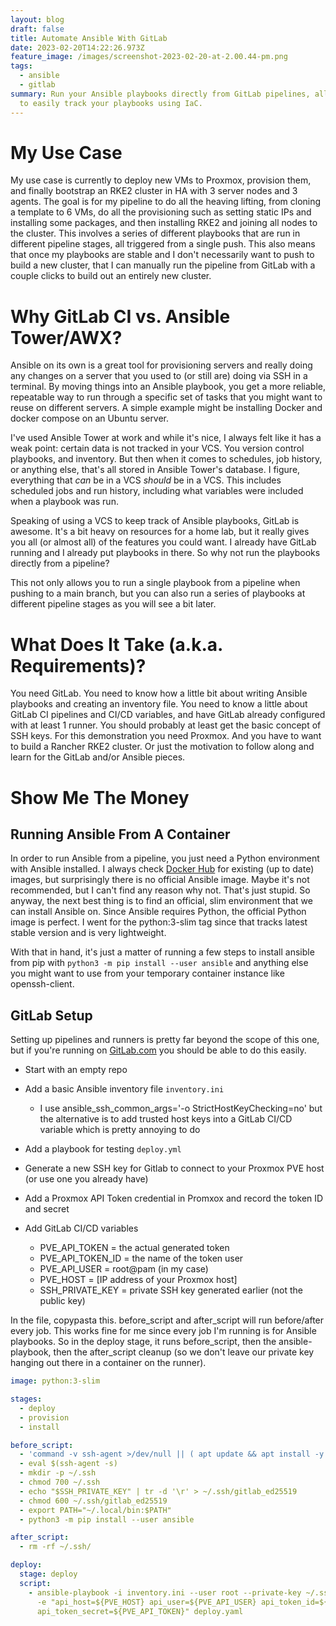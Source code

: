 ```yaml
---
layout: blog
draft: false
title: Automate Ansible With GitLab
date: 2023-02-20T14:22:26.973Z
feature_image: /images/screenshot-2023-02-20-at-2.00.44-pm.png
tags:
  - ansible
  - gitlab
summary: Run your Ansible playbooks directly from GitLab pipelines, allowing you
  to easily track your playbooks using IaC.
---
```

# My Use Case

M﻿y use case is currently to deploy new VMs to Proxmox, provision them, and finally bootstrap an RKE2 cluster in HA with 3 server nodes and 3 agents. The goal is for my pipeline to do all the heaving lifting, from cloning a template to 6 VMs, do all the provisioning such as setting static IPs and installing some packages, and then installing RKE2 and joining all nodes to the cluster. This involves a series of different playbooks that are run in different pipeline stages, all triggered from a single push. This also means that once my playbooks are stable and I don't necessarily want to push to build a new cluster, that I can manually run the pipeline from GitLab with a couple clicks to build out an entirely new cluster.

# Why GitLab CI vs. Ansible Tower/AWX?

A﻿nsible on its own is a great tool for provisioning servers and really doing any changes on a server that you used to (or still are) doing via SSH in a terminal. By moving things into an Ansible playbook, you get a more reliable, repeatable way to run through a specific set of tasks that you might want to reuse on different servers. A simple example might be installing Docker and docker compose on an Ubuntu server.

I've used Ansible Tower at work and while it's nice, I always felt like it has a weak point: certain data is not tracked in your VCS. You version control playbooks, and inventory. But then when it comes to schedules, job history, or anything else, that's all stored in Ansible Tower's database. I figure, everything that *can* be in a VCS *should* be in a VCS. This includes scheduled jobs and run history, including what variables were included when a playbook was run.

S﻿peaking of using a VCS to keep track of Ansible playbooks, GitLab is awesome. It's a bit heavy on resources for a home lab, but it really gives you all (or almost all) of the features you could want. I already have GitLab running and I already put playbooks in there. So why not run the playbooks directly from a pipeline?

T﻿his not only allows you to run a single playbook from a pipeline when pushing to a main branch, but you can also run a series of playbooks at different pipeline stages as you will see a bit later.

# What Does It Take (a.k.a. Requirements)?

You need GitLab. You need to know how a little bit about writing Ansible playbooks and creating an inventory file. You need to know a little about GitLab CI pipelines and CI/CD variables, and have GitLab already configured with at least 1 runner. You should probably at least get the basic concept of SSH keys. For this demonstration you need Proxmox. And you have to want to build a Rancher RKE2 cluster. Or just the motivation to follow along and learn for the GitLab and/or Ansible pieces.

# Show Me The Money

## Running Ansible From A Container

I﻿n order to run Ansible f﻿rom a pipeline, you just need a Python environment with Ansible installed. I always check [Docker Hub](https://hub.docker.com/) for existing (up to date) images, but surprisingly there is no official Ansible image. Maybe it's not recommended, but I can't find any reason why not. T﻿hat's just stupid. So anyway, the next best thing is to find an official, slim environment that we can install Ansible on. Since Ansible requires Python, the official Python image is perfect. I went for the python:3-slim tag since that tracks latest stable version and is very lightweight.

W﻿ith that in hand, it's just a matter of running a few steps to install ansible from pip with `python3 -m pip install --user ansible` and anything else you might want to use from your temporary container instance like openssh-client.

## GitLab Setup

S﻿etting up pipelines and runners is pretty far beyond the scope of this one, but if you're running on [GitLab.com](gitlab.com) you should be able to do this easily.

* Start with an empty repo
* Add a basic Ansible inventory file `inventory.ini`

  * I﻿ use ansible_ssh_common_args='-o StrictHostKeyChecking=no' but the alternative is to add trusted host keys into a GitLab CI/CD variable which is pretty annoying to do
* Add a playbook for testing `deploy.yml`
* Generate a new SSH key for Gitlab to connect to your Proxmox PVE host (or use one you already have)﻿
* Add a Proxmox API Token credential in Promxox and record the token ID and secret﻿﻿
* A﻿dd GitLab CI/CD variables

  * P﻿VE_API_TOKEN = the actual generated token
  * P﻿VE_API_TOKEN_ID = the name of the token user
  * P﻿VE_API_USER = root@pam (in my case)
  * P﻿VE_HOST = \[IP address of your Proxmox host]
  * S﻿SH_PRIVATE_KEY = private SSH key generated earlier (not the public key)

In the file, copypasta this. before_script and after_script will run before/after every job. This works fine for me since every job I'm running is for Ansible playbooks. So in the deploy stage, it runs before_script, then the ansible-playbook, then the after_script cleanup (so we don't leave our private key hanging out there in a container on the runner). 

```yaml
image: python:3-slim

stages:
  - deploy
  - provision
  - install

before_script:
  - 'command -v ssh-agent >/dev/null || ( apt update && apt install -y openssh-client )'
  - eval $(ssh-agent -s)
  - mkdir -p ~/.ssh
  - chmod 700 ~/.ssh
  - echo "$SSH_PRIVATE_KEY" | tr -d '\r' > ~/.ssh/gitlab_ed25519
  - chmod 600 ~/.ssh/gitlab_ed25519
  - export PATH="~/.local/bin:$PATH"
  - python3 -m pip install --user ansible

after_script:
  - rm -rf ~/.ssh/

deploy:
  stage: deploy
  script:
    - ansible-playbook -i inventory.ini --user root --private-key ~/.ssh/gitlab_ed25519 \
      -e "api_host=${PVE_HOST} api_user=${PVE_API_USER} api_token_id=${PVE_API_TOKEN_ID} \
      api_token_secret=${PVE_API_TOKEN}" deploy.yaml
```